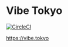 # Vibe Tokyo

[![CircleCI](https://circleci.com/gh/buhrmi/vibe.svg?style=shield)](https://app.circleci.com/pipelines/github/buhrmi/vibe)


https://vibe.tokyo